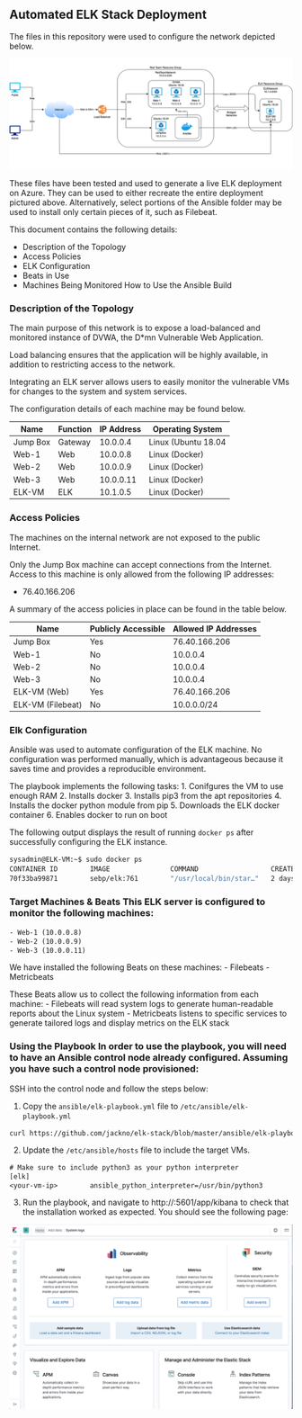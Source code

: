 ## Automated ELK Stack Deployment

The files in this repository were used to configure the network depicted
below.

![Network](images/network.png)

These files have been tested and used to generate a live ELK deployment on
Azure. They can be used to either recreate the entire deployment pictured
above. Alternatively, select portions of the Ansible folder may be used to
install only certain pieces of it, such as Filebeat.

This document contains the following details:
- Description of the Topology
- Access Policies
- ELK Configuration
- Beats in Use
- Machines Being Monitored How to Use the Ansible Build


### Description of the Topology

The main purpose of this network is to expose a load-balanced and monitored
instance of DVWA, the D*mn Vulnerable Web Application.

Load balancing ensures that the application will be highly available, in
addition to restricting access to the network.

Integrating an ELK server allows users to easily monitor the vulnerable VMs
for changes to the system and system services.

The configuration details of each machine may be found below.

| Name     | Function | IP Address | Operating System |
|----------|----------|------------|------------------|
| Jump Box | Gateway  | 10.0.0.4   | Linux (Ubuntu 18.04|
| Web-1    | Web      | 10.0.0.8   | Linux (Docker)   |
| Web-2    | Web      | 10.0.0.9   | Linux (Docker)   |
| Web-3    | Web      | 10.0.0.11  | Linux (Docker)   |
| ELK-VM   | ELK      | 10.1.0.5   | Linux (Docker)   |

### Access Policies

The machines on the internal network are not exposed to the public Internet.

Only the Jump Box machine can accept connections from the Internet. Access to
this machine is only allowed from the following IP addresses:
- 76.40.166.206

A summary of the access policies in place can be found in the table below.

| Name     | Publicly Accessible | Allowed IP Addresses |
|----------|---------------------|----------------------|
| Jump Box | Yes                 | 76.40.166.206        |
| Web-1    | No                  | 10.0.0.4             |
| Web-2    | No                  | 10.0.0.4             |
| Web-3    | No                  | 10.0.0.4             |
| ELK-VM (Web)| Yes              | 76.40.166.206        |
| ELK-VM (Filebeat)| No          | 10.0.0.0/24        |

### Elk Configuration

Ansible was used to automate configuration of the ELK machine. No
configuration was performed manually, which is advantageous because it saves
time and provides a reproducible environment.

The playbook implements the following tasks:
    1. Conifgures the VM to use enough RAM
    2. Installs docker
    3. Installs pip3 from the apt repositories
    4. Installs the docker python module from pip
    5. Downloads the ELK docker container
    6. Enables docker to run on boot

The following output displays the result of running `docker ps` after
successfully configuring the ELK instance.

```bash
sysadmin@ELK-VM:~$ sudo docker ps
CONTAINER ID        IMAGE               COMMAND                  CREATED             STATUS              PORTS                                                                              NAMES
70f33ba99871        sebp/elk:761        "/usr/local/bin/star…"   2 days ago          Up About a minute   0.0.0.0:5044->5044/tcp, 0.0.0.0:5601->5601/tcp, 0.0.0.0:9200->9200/tcp, 9300/tcp   elk
```

### Target Machines & Beats This ELK server is configured to monitor the following machines:
    - Web-1 (10.0.0.8)
    - Web-2 (10.0.0.9)
    - Web-3 (10.0.0.11)

We have installed the following Beats on these machines:
    - Filebeats
    - Metricbeats

These Beats allow us to collect the following information from each machine:
    - Filebeats will read system logs to generate human-readable reports about
        the Linux system
    - Metricbeats listens to specific services to generate tailored logs and
        display metrics on the ELK stack

### Using the Playbook In order to use the playbook, you will need to have an Ansible control node already configured. Assuming you have such a control node provisioned:

SSH into the control node and follow the steps below:
1. Copy the `ansible/elk-playbook.yml` file to `/etc/ansible/elk-playbook.yml`
```bash
curl https://github.com/jackno/elk-stack/blob/master/ansible/elk-playbook.yml /etc/ansible/elk-playbook.yml
```
2. Update the `/etc/ansible/hosts` file to include the target VMs.
```
# Make sure to include python3 as your python interpreter
[elk]
<your-vm-ip>        ansible_python_interpreter=/usr/bin/python3
```
3. Run the playbook, and navigate to http://<your-vm-ip>:5601/app/kibana to
   check that the installation worked as expected. You should see the
   following page:

![ELK Stack Homepage](images/Day1.png)
